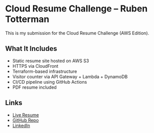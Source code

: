 # Cloud Resume Challenge – Ruben Totterman

This is my submission for the Cloud Resume Challenge (AWS Edition).

## What It Includes

- Static resume site hosted on AWS S3
- HTTPS via CloudFront
- Terraform-based infrastructure
- Visitor counter via API Gateway + Lambda + DynamoDB
- CI/CD pipeline using GitHub Actions
- PDF resume included

## Links

- [Live Resume](https://rubenresume.org/)
- [GitHub Repo](https://github.com/rubentotterman)
- [LinkedIn](https://www.linkedin.com/in/ruben-totterman/)
